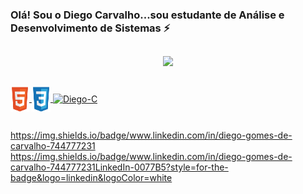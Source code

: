 ### Olá! Sou o Diego Carvalho...sou estudante de Análise e Desenvolvimento de Sistemas ⚡

##

 <div align="center">
 <a href="https://github.com/DiegoGomesCarvalho">
  <img height="156em" src="https://github-readme-stats.vercel.app/api?username=DiegoGomesCarvalho&show_icons=true&theme=dark&include_all_commits=true&count_private=true"/>
</div>
  
  ##
  
  <img align="center" alt="Diego-HTML" height="40" width="30" src="https://raw.githubusercontent.com/devicons/devicon/master/icons/html5/html5-original.svg">
  <img align="center" alt="Diego-CSS" height="40" width="30" src="https://raw.githubusercontent.com/devicons/devicon/master/icons/css3/css3-original.svg">
  <img align="center" alt="Diego-C" height="40" width"30" src="https://cdn.jsdelivr.net/gh/devicons/devicon/icons/adonisjs/adonisjs-original.svg" />
  
  
  ##

 https://img.shields.io/badge/www.linkedin.com/in/diego-gomes-de-carvalho-744777231
 https://img.shields.io/badge/www.linkedin.com/in/diego-gomes-de-carvalho-744777231LinkedIn-0077B5?style=for-the-badge&logo=linkedin&logoColor=white


